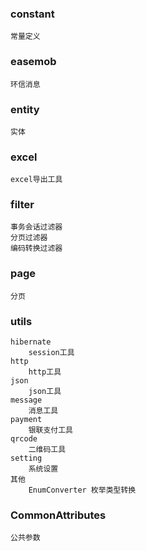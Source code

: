 ### constant
    常量定义
### easemob
    环信消息
### entity
    实体
### excel
    excel导出工具
### filter
    事务会话过滤器
    分页过滤器
    编码转换过滤器
### page
    分页
### utils
```
hibernate
    session工具
http
    http工具
json
    json工具
message
    消息工具
payment
    银联支付工具
qrcode
    二维码工具
setting
    系统设置
其他
    EnumConverter 枚举类型转换
```
### CommonAttributes
    公共参数